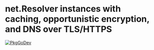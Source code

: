 # net.Resolver instances with caching, opportunistic encryption, and DNS over TLS/HTTPS

[![PkgGoDev](https://pkg.go.dev/badge/image)](https://pkg.go.dev/github.com/ncruces/go-dns)
